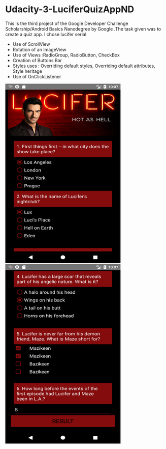 # Udacity-3-LuciferQuizAppND

This is the third project of the Google Developer Challenge Scholarship/Android Basics Nanodegree by Google .The task given was to create a quiz app. I chose lucifer serial

* Use of ScrollView
* Rotation of an ImageView
* Use of Views :RadioGroup, RadioButton, CheckBox
* Creation of Buttons Bar
* Styles uses : Overriding default styles, Overriding default attributes, Style heritage
* Use of OnClickListener
 
 <img src="/screenshots/Screenshot1.png" width="363" height="564"><img src="/screenshots/Screenshot2.png" width="363" height="564">
